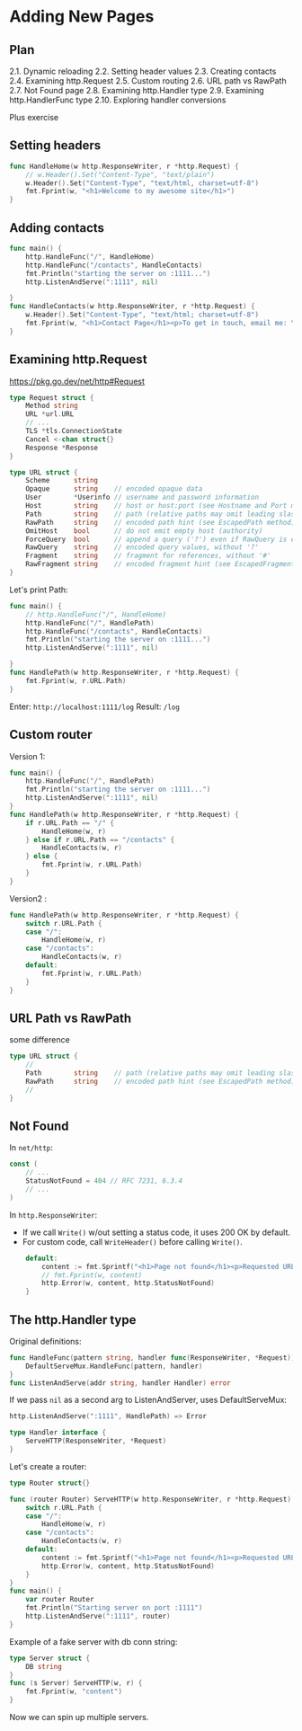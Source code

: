 # Adding New Pages 

## Plan 
2.1. Dynamic reloading
2.2. Setting header values
2.3. Creating contacts 
2.4. Examining http.Request 
2.5. Custom routing
2.6. URL path vs RawPath
2.7. Not Found page
2.8. Examining http.Handler type 
2.9. Examining http.HandlerFunc type
2.10. Exploring handler conversions 

Plus exercise 

## Setting headers 

```go
func HandleHome(w http.ResponseWriter, r *http.Request) {
	// w.Header().Set("Content-Type", "text/plain")
	w.Header().Set("Content-Type", "text/html, charset=utf-8")
	fmt.Fprint(w, "<h1>Welcome to my awesome site</h1>")
}
```
## Adding contacts 

```go
func main() {
	http.HandleFunc("/", HandleHome)
	http.HandleFunc("/contacts", HandleContacts)
	fmt.Println("starting the server on :1111...")
	http.ListenAndServe(":1111", nil)

}
func HandleContacts(w http.ResponseWriter, r *http.Request) {
	w.Header().Set("Content-Type", "text/html; charset=utf-8")
	fmt.Fprint(w, "<h1>Contact Page</h1><p>To get in touch, email me: \"vl@vl.info\"</p>")
}
```

## Examining http.Request

https://pkg.go.dev/net/http#Request 
```go
type Request struct {
	Method string
	URL *url.URL
	// ...
	TLS *tls.ConnectionState
	Cancel <-chan struct{}
	Response *Response
}
```
```go
type URL struct {
	Scheme      string
	Opaque      string    // encoded opaque data
	User        *Userinfo // username and password information
	Host        string    // host or host:port (see Hostname and Port methods)
	Path        string    // path (relative paths may omit leading slash)
	RawPath     string    // encoded path hint (see EscapedPath method)
	OmitHost    bool      // do not emit empty host (authority)
	ForceQuery  bool      // append a query ('?') even if RawQuery is empty
	RawQuery    string    // encoded query values, without '?'
	Fragment    string    // fragment for references, without '#'
	RawFragment string    // encoded fragment hint (see EscapedFragment method)
}
```
Let's print Path:
```go
func main() {
	// http.HandleFunc("/", HandleHome)
	http.HandleFunc("/", HandlePath)
	http.HandleFunc("/contacts", HandleContacts)
	fmt.Println("starting the server on :1111...")
	http.ListenAndServe(":1111", nil)

}
func HandlePath(w http.ResponseWriter, r *http.Request) {
	fmt.Fprint(w, r.URL.Path)
}
```
Enter: `http://localhost:1111/log`
Result: `/log`

## Custom router 

Version 1:
```go
func main() {
	http.HandleFunc("/", HandlePath)
	fmt.Println("starting the server on :1111...")
	http.ListenAndServe(":1111", nil)
}
func HandlePath(w http.ResponseWriter, r *http.Request) {
	if r.URL.Path == "/" {
		HandleHome(w, r)
	} else if r.URL.Path == "/contacts" {
		HandleContacts(w, r)
	} else {
		fmt.Fprint(w, r.URL.Path)
	}
}
```
Version2 :
```go
func HandlePath(w http.ResponseWriter, r *http.Request) {
	switch r.URL.Path {
	case "/":
		HandleHome(w, r)
	case "/contacts":
		HandleContacts(w, r)
	default:
		fmt.Fprint(w, r.URL.Path)
	}
}
```

## URL Path vs RawPath

some difference

```go
type URL struct {
	// 
	Path        string    // path (relative paths may omit leading slash)
	RawPath     string    // encoded path hint (see EscapedPath method)
	// 
}
```

## Not Found 

In `net/http`: 
```go
const (
    // ...
    StatusNotFound = 404 // RFC 7231, 6.3.4
    // ...
)
```
In `http.ResponseWriter`:
* If we call `Write()` w/out setting a status code, it uses 200 OK by default. 
* For custom code, call `WriteHeader()` before calling `Write()`.

```go
    default:
		content := fmt.Sprintf("<h1>Page not found</h1><p>Requested URL: %s</p>", r.URL.Path)
		// fmt.Fprint(w, content)
		http.Error(w, content, http.StatusNotFound)
	}
```

## The http.Handler type

Original definitions: 
```go
func HandleFunc(pattern string, handler func(ResponseWriter, *Request)) {
	DefaultServeMux.HandleFunc(pattern, handler)
}
func ListenAndServe(addr string, handler Handler) error 
```
If we pass `nil` as a second arg to ListenAndServer, uses DefaultServeMux:
```go
http.ListenAndServe(":1111", HandlePath) => Error
```

```go
type Handler interface {
	ServeHTTP(ResponseWriter, *Request)
}
```

Let's create a router:
```go
type Router struct{}

func (router Router) ServeHTTP(w http.ResponseWriter, r *http.Request) {
	switch r.URL.Path {
	case "/":
		HandleHome(w, r)
	case "/contacts":
		HandleContacts(w, r)
	default:
		content := fmt.Sprintf("<h1>Page not found</h1><p>Requested URL: %s</p>", r.URL.Path)
		http.Error(w, content, http.StatusNotFound)
	}
}
func main() {
	var router Router
	fmt.Println("Starting server on port :1111")
	http.ListenAndServe(":1111", router)
}
```

Example of a fake server with db conn string: 
```go
type Server struct {
	DB string
}
func (s Server) ServeHTTP(w, r) {
	fmt.Fprint(w, "content")
}
```
Now we can spin up multiple servers.  
